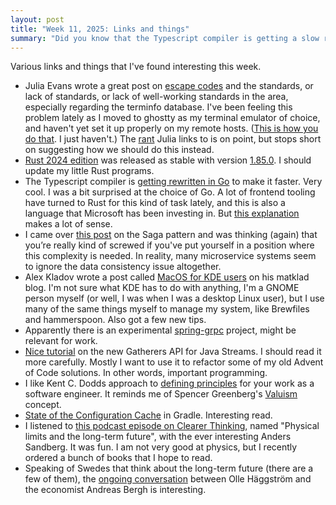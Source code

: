 ```yaml
---
layout: post
title: "Week 11, 2025: Links and things"
summary: "Did you know that the Typescript compiler is getting a slow rewrite in Go?"
---
```


Various links and things that I've found interesting this week.

- Julia Evans wrote a great post on [escape codes](https://jvns.ca/blog/2025/03/07/escape-code-standards/) and the standards, or lack of standards, or lack of well-working standards in the area, especially regarding the terminfo database. I've been feeling this problem lately as I moved to ghostty as my terminal emulator of choice, and haven't yet set it up properly on my remote hosts. ([This is how you do that](https://ghostty.org/docs/help/terminfo). I just haven't.) The [rant](https://twoot.site/@bean/113056942625234032) Julia links to is on point, but stops short on suggesting how we should do this instead.   
- [Rust 2024 edition](https://doc.rust-lang.org/nightly/edition-guide/rust-2024/index.html) was released as stable with version [1.85.0](https://releases.rs/docs/1.85.0/). I should update my little Rust programs. 
- The Typescript compiler is [getting rewritten in Go](https://devblogs.microsoft.com/typescript/typescript-native-port/) to make it faster. Very cool. I was a bit surprised at the choice of Go. A lot of frontend tooling have turned to Rust for this kind of task lately, and this is also a language that Microsoft has been investing in. But [this explanation](https://github.com/microsoft/typescript-go/discussions/411) makes a lot of sense. 
- I came over [this post](https://newsletter.scalablethread.com/p/what-is-saga-pattern-in-distributed) on the Saga pattern and was thinking (again) that you’re really kind of screwed if you've put yourself in a position where this complexity is needed. In reality, many microservice systems seem to ignore the data consistency issue altogether.
- Alex Kladov wrote a post called [MacOS for KDE users](https://matklad.github.io/2025/02/23/macos-for-kde-users.html) on his matklad blog. I'm not sure what KDE has to do with anything, I'm a GNOME person myself (or well, I was when I was a desktop Linux user), but I use many of the same things myself to manage my system, like Brewfiles and hammerspoon. Also got a few new tips.   
- Apparently there is an experimental [spring-grpc](https://github.com/spring-projects-experimental/spring-grpc/blob/main/README.md) project, might be relevant for work.
- [Nice tutorial](https://dev.java/learn/api/streams/gatherers/) on the new Gatherers API for Java Streams. I should read it more carefully. Mostly I want to use it to refactor some of my old Advent of Code solutions. In other words, important programming.
- I like Kent C. Dodds approach to [defining principles](https://www.epicweb.dev/the-power-of-principles-in-web-development-decision-making) for your work as a software engineer.  It reminds me of Spencer Greenberg's [Valuism](https://www.spencergreenberg.com/2023/02/doing-what-you-value-as-a-way-of-life-an-introduction-to-valuism/) concept.
- [State of the Configuration Cache](https://blog.gradle.org/road-to-configuration-cache) in Gradle. Interesting read.  
- I listened to [this podcast episode on Clearer Thinking](https://podcast.clearerthinking.org/episode/223/anders-sandberg-physical-limits-and-the-long-term-future/), named "Physical limits and the long-term future", with the ever interesting Anders Sandberg. It was fun. I am not very good at physics, but I recently ordered a bunch of books that I hope to read.
- Speaking of Swedes that think about the long-term future (there are a few of them), the [ongoing conversation](https://haggstrom.blogspot.com/2025/03/om-ai-och-fabeln-med-hastarna-svar-till.html) between Olle Häggström and the economist Andreas Bergh is interesting.  
